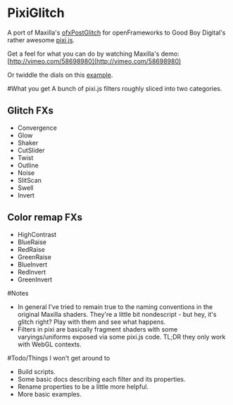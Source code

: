 PixiGlitch
==========
A port of Maxilla's [ofxPostGlitch](https://github.com/maxillacult/ofxPostGlitch) for openFrameworks to Good Boy Digital's rather awesome [pixi.js](https://github.com/GoodBoyDigital/pixi.js).

Get a feel for what you can do by watching Maxilla's demo:
[http://vimeo.com/58698980](http://vimeo.com/58698980)

Or twiddle the dials on this [example](http://htmlpreview.github.io/?github.com/ktingvoar/PixiGlitch/blob/master/examples/app/index.html).

#What you get
A bunch of pixi.js filters roughly sliced into two categories.

## Glitch FXs
- Convergence
- Glow
- Shaker
- CutSlider
- Twist
- Outline
- Noise
- SlitScan
- Swell
- Invert

## Color remap FXs
- HighContrast
- BlueRaise
- RedRaise
- GreenRaise
- BlueInvert
- RedInvert
- GreenInvert

#Notes
- In general I've tried to remain true to the naming conventions in the original Maxilla shaders. They're a little bit nondescript - but hey, it's glitch right? Play with them and see what happens.
- Filters in pixi are basically fragment shaders with some varyings/uniforms exposed via some pixi.js code. TL;DR they only work with WebGL contexts.

#Todo/Things I won't get around to
- Build scripts.
- Some basic docs describing each filter and its properties.
- Rename properties to be a little more helpful.
- More basic examples.